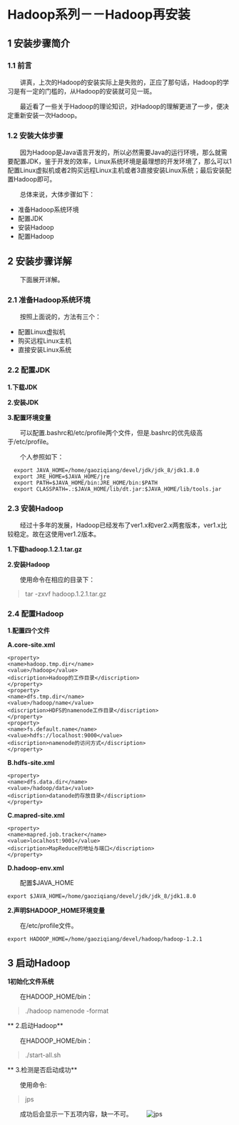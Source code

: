 # Hadoop系列－－Hadoop再安装
## **1 安装步骤简介**
### **1.1 前言**
　　讲真，上次的Hadoop的安装实际上是失败的，正应了那句话，Hadoop的学习是有一定的门槛的，从Hadoop的安装就可见一斑。

　　最近看了一些关于Hadoop的理论知识，对Hadoop的理解更进了一步，便决定重新安装一次Hadoop。
### **1.2 安装大体步骤**
　　因为Hadoop是Java语言开发的，所以必然需要Java的运行环境，那么就需要配置JDK，鉴于开发的效率，Linux系统环境是最理想的开发环境了，那么可以1配置Linux虚拟机或者2购买远程Linux主机或者3直接安装Linux系统；最后安装配置Hadoop即可。

　　总体来说，大体步骤如下：

 - 准备Hadoop系统环境
 - 配置JDK
 - 安装Hadoop
 - 配置Hadoop

## **2 安装步骤详解**
　　下面展开详解。
### **2.1 准备Hadoop系统环境**
　　按照上面说的，方法有三个：
　　

 - 配置Linux虚拟机
 - 购买远程Linux主机
 - 直接安装Linux系统

### **2.2 配置JDK**
**1.下载JDK**

**2.安装JDK**

**3.配置环境变量**

　　可以配置.bashrc和/etc/profile两个文件，但是.bashrc的优先级高于/etc/profile。

　　个人参照如下：
　　

```
  export JAVA_HOME=/home/gaoziqiang/devel/jdk/jdk_8/jdk1.8.0
  export JRE_HOME=$JAVA_HOME/jre                                                        
  export PATH=$JAVA_HOME/bin:JRE_HOME/bin:$PATH
  export CLASSPATH=.:$JAVA_HOME/lib/dt.jar:$JAVA_HOME/lib/tools.jar

```

### **2.3 安装Hadoop**
　　经过十多年的发展，Hadoop已经发布了ver1.x和ver2.x两套版本，ver1.x比较稳定。故在这使用ver1.2版本。

**1.下载hadoop.1.2.1.tar.gz**

**2.安装Hadoop**

　　使用命令在相应的目录下：
　　

> tar -zxvf hadoop.1.2.1.tar.gz

### **2.4 配置Hadoop**

**1.配置四个文件**

**A.core-site.xml**

```
<property>
<name>hadoop.tmp.dir</name>
<value>/hadoop</value>
<discription>Hadoop的工作目录</discription>
</property>
<property>
<name>dfs.tmp.dir</name>
<value>/hadoop/name</value>
<discription>HDFS的namenode工作目录</discription>
</property>
<property>
<name>fs.default.name</name>
<value>hdfs://localhost:9000</value>
<discription>namenode的访问方式</discription>
</property>
```

**B.hdfs-site.xml**

```
<property>
<name>dfs.data.dir</name>
<value>/hadoop/data</value>
<discription>datanode的存放目录</discription>
</property>
```

**C.mapred-site.xml**

```
<property>
<name>mapred.job.tracker</name>
<value>localhost:9001</value>
<discription>MapReduce的地址与端口</discription>
</property>
```

**D.hadoop-env.xml**

　　配置$JAVA_HOME

```
export $JAVA_HOME=/home/gaoziqiang/devel/jdk/jdk_8/jdk1.8.0
```

**2.声明$HADOOP_HOME环境变量**

　　在/etc/profile文件。
　　

```
export HADOOP_HOME=/home/gaoziqiang/devel/hadoop/hadoop-1.2.1
```

## **3 启动Hadoop**
**1初始化文件系统**

　　在HADOOP_HOME/bin：
　　

> ./hadoop namenode -format

** 2.启动Hadoop**

　　在HADOOP_HOME/bin：
　　

> ./start-all.sh

** 3.检测是否启动成功**

　　使用命令:

> jps

　　成功后会显示一下五项内容，缺一不可。
　　![jps](http://img.blog.csdn.net/20170808160747908?watermark/2/text/aHR0cDovL2Jsb2cuY3Nkbi5uZXQvcXFfMzM0Mjk5Njg=/font/5a6L5L2T/fontsize/400/fill/I0JBQkFCMA==/dissolve/70/gravity/SouthEast)

